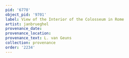 ```yaml
---
pid: '6778'
object_pid: '9701'
label: View of the Interior of the Colosseum in Rome
artist: janbrueghel
provenance_date:
provenance_location:
provenance_text: L. van Geuns
collection: provenance
order: '2234'
---
```


